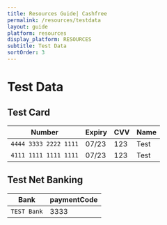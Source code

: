 ```yaml
---
title: Resources Guide| Cashfree
permalink: /resources/testdata
layout: guide
platform: resources
display_platform: RESOURCES
subtitle: Test Data
sortOrder: 3
---
```


# Test Data

## Test Card

| Number                              |    Expiry    |     CVV    |    Name    |
|-------------------------------------------|---------------|--------|----------------|
| <code class="highlighter-rouge">4444 3333 2222 1111</code>     | 07/23      | 123      | Test
| <code class="highlighter-rouge">4111 1111 1111 1111</code>     | 07/23      | 123      | Test


## Test Net Banking

| Bank                              |    paymentCode    |
|-------------------------------------------|---------------|
| <code class="highlighter-rouge">TEST Bank</code>     | 3333      |
